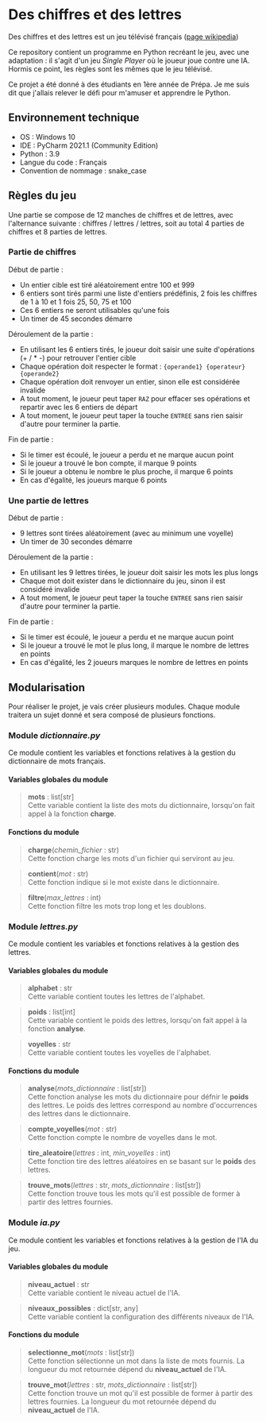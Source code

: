 # Des chiffres et des lettres

Des chiffres et des lettres est un jeu télévisé français
([page wikipedia](https://fr.wikipedia.org/wiki/Des_chiffres_et_des_lettres))

Ce repository contient un programme en Python recréant le jeu, avec une adaptation : il s'agit d'un jeu *Single Player*
où le joueur joue contre une IA. Hormis ce point, les règles sont les mêmes que le jeu télévisé.

Ce projet a été donné à des étudiants en 1ère année de Prépa. Je me suis dit que j'allais relever le défi pour m'amuser
et apprendre le Python.


## Environnement technique

- OS : Windows 10
- IDE : PyCharm 2021.1 (Community Edition)
- Python : 3.9
- Langue du code : Français
- Convention de nommage : snake_case


## Règles du jeu

Une partie se compose de 12 manches de chiffres et de lettres, avec l'alternance suivante :
chiffres / lettres / lettres, soit au total 4 parties de chiffres et 8 parties de lettres.


### Partie de chiffres

Début de partie :
- Un entier cible est tiré aléatoirement entre 100 et 999
- 6 entiers sont tirés parmi une liste d'entiers prédéfinis, 2 fois les chiffres de 1 à 10 et 1 fois 25, 50, 75 et 100
- Ces 6 entiers ne seront utilisables qu'une fois
- Un timer de 45 secondes démarre

Déroulement de la partie :
- En utilisant les 6 entiers tirés, le joueur doit saisir une suite d'opérations (+ / * -) pour retrouver l'entier cible
- Chaque opération doit respecter le format : `{operande1} {operateur} {operande2}`
- Chaque opération doit renvoyer un entier, sinon elle est considérée invalide
- A tout moment, le joueur peut taper `RAZ` pour effacer ses opérations et repartir avec les 6 entiers de départ
- A tout moment, le joueur peut taper la touche `ENTREE` sans rien saisir d'autre pour terminer la partie.

Fin de partie :
- Si le timer est écoulé, le joueur a perdu et ne marque aucun point
- Si le joueur a trouvé le bon compte, il marque 9 points
- Si le joueur a obtenu le nombre le plus proche, il marque 6 points
- En cas d'égalité, les joueurs marque 6 points


### Une partie de lettres

Début de partie :
- 9 lettres sont tirées aléatoirement (avec au minimum une voyelle)
- Un timer de 30 secondes démarre

Déroulement de la partie :
- En utilisant les 9 lettres tirées, le joueur doit saisir les mots les plus longs
- Chaque mot doit exister dans le dictionnaire du jeu, sinon il est considéré invalide
- A tout moment, le joueur peut taper la touche `ENTREE` sans rien saisir d'autre pour terminer la partie.

Fin de partie :
- Si le timer est écoulé, le joueur a perdu et ne marque aucun point
- Si le joueur a trouvé le mot le plus long, il marque le nombre de lettres en points
- En cas d'égalité, les 2 joueurs marques le nombre de lettres en points


## Modularisation

Pour réaliser le projet, je vais créer plusieurs modules.
Chaque module traitera un sujet donné et sera composé de plusieurs fonctions.


### Module _dictionnaire.py_

Ce module contient les variables et fonctions relatives à la gestion du dictionnaire de mots français.

#### Variables globales du module

> **mots** : list[str]\
> Cette variable contient la liste des mots du dictionnaire, lorsqu'on fait appel à la fonction **charge**.

#### Fonctions du module

> **charge**(*chemin_fichier* : str)\
> Cette fonction charge les mots d'un fichier qui serviront au jeu.

> **contient**(*mot* : str)\
> Cette fonction indique si le mot existe dans le dictionnaire.

> **filtre**(*max_lettres* : int)\
> Cette fonction filtre les mots trop long et les doublons.


### Module _lettres.py_

Ce module contient les variables et fonctions relatives à la gestion des lettres.

#### Variables globales du module

> **alphabet** : str\
> Cette variable contient toutes les lettres de l'alphabet.

> **poids** : list[int]\
> Cette variable contient le poids des lettres, lorsqu'on fait appel à la fonction **analyse**.

> **voyelles** : str\
> Cette variable contient toutes les voyelles de l'alphabet.

#### Fonctions du module

> **analyse**(*mots_dictionnaire* : list[str])\
> Cette fonction analyse les mots du dictionnaire pour défnir le **poids** des lettres.
> Le poids des lettres correspond au nombre d'occurrences des lettres dans le dictionnaire.

> **compte_voyelles**(*mot* : str)\
> Cette fonction compte le nombre de voyelles dans le mot.

> **tire_aleatoire**(*lettres* : int, *min_voyelles* : int)\
> Cette fonction tire des lettres aléatoires en se basant sur le **poids** des lettres.

> **trouve_mots**(*lettres* : str, *mots_dictionnaire* : list[str])\
> Cette fonction trouve tous les mots qu'il est possible de former à partir des lettres fournies.


### Module _ia.py_

Ce module contient les variables et fonctions relatives à la gestion de l'IA du jeu.

#### Variables globales du module

> **niveau_actuel** : str\
> Cette variable contient le niveau actuel de l'IA.

> **niveaux_possibles** : dict[str, any]\
> Cette variable contient la configuration des différents niveaux de l'IA. 

#### Fonctions du module

> **selectionne_mot**(*mots* : list[str])\
> Cette fonction sélectionne un mot dans la liste de mots fournis.
> La longueur du mot retournée dépend du **niveau_actuel** de l'IA.

> **trouve_mot**(*lettres* : str, *mots_dictionnaire* : list[str])\
> Cette fonction trouve un mot qu'il est possible de former à partir des lettres fournies.
> La longueur du mot retournée dépend du **niveau_actuel** de l'IA.



